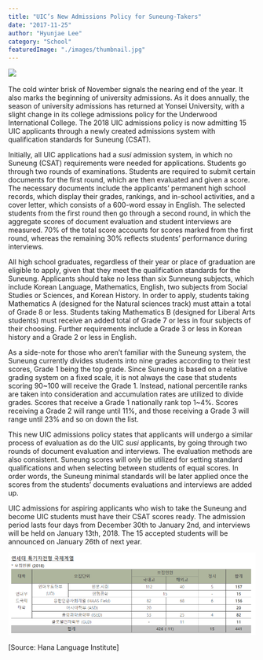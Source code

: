 ```yaml
---
title: "UIC’s New Admissions Policy for Suneung-Takers"
date: "2017-11-25"
author: "Hyunjae Lee"
category: "School"
featuredImage: "./images/thumbnail.jpg"
---
```


![](/images/thumbnail.jpg)

The cold winter brisk of November signals the nearing end of the year. It also marks the beginning of university admissions. As it does annually, the season of university admissions has returned at Yonsei University, with a slight change in its college admissions policy for the Underwood International College. The 2018 UIC admissions policy is now admitting 15 UIC applicants through a newly created admissions system with qualification standards for Suneung (CSAT).

Initially, all UIC applications had a _susi_ admission system, in which no Suneung (CSAT) requirements were needed for applications. Students go through two rounds of examinations. Students are required to submit certain documents for the first round, which are then evaluated and given a score. The necessary documents include the applicants’ permanent high school records, which display their grades, rankings, and in-school activities, and a cover letter, which consists of a 600-word essay in English. The selected students from the first round then go through a second round, in which the aggregate scores of document evaluation and student interviews are measured. 70% of the total score accounts for scores marked from the first round, whereas the remaining 30% reflects students’ performance during interviews.

All high school graduates, regardless of their year or place of graduation are eligible to apply, given that they meet the qualification standards for the Suneung. Applicants should take no less than six Sunneung subjects, which include Korean Language, Mathematics, English, two subjects from Social Studies or Sciences, and Korean History. In order to apply, students taking Mathematics A (designed for the Natural sciences track) must attain a total of Grade 8 or less. Students taking Mathematics B (designed for Liberal Arts students) must receive an added total of Grade 7 or less in four subjects of their choosing. Further requirements include a Grade 3 or less in Korean history and a Grade 2 or less in English.

As a side-note for those who aren’t familiar with the Suneung system, the Suneung currently divides students into nine grades according to their test scores, Grade 1 being the top grade. Since Suneung is based on a relative grading system on a fixed scale, it is not always the case that students scoring 90~100 will receive the Grade 1. Instead, national percentile ranks are taken into consideration and accumulation rates are utilized to divide grades. Scores that receive a Grade 1 nationally rank top 1~4%. Scores receiving a Grade 2 will range until 11%, and those receiving a Grade 3 will range until 23% and so on down the list.

This new UIC admissions policy states that applicants will undergo a similar process of evaluation as do the UIC _susi_ applicants, by going through two rounds of document evaluation and interviews. The evaluation methods are also consistent. Suneung scores will only be utilized for setting standard qualifications and when selecting between students of equal scores. In order words, the Suneung minimal standards will be later applied once the scores from the students’ documents evaluations and interviews are added up.

UIC admissions for aspiring applicants who wish to take the Suneung and become UIC students must have their CSAT scores ready. The admission period lasts four days from December 30th to January 2nd, and interviews will be held on January 13th, 2018. The 15 accepted students will be announced on January 26th of next year.

![image1](./images/image1.png)

\[Source: Hana Language Institute\]
